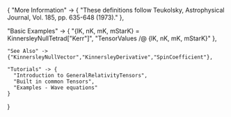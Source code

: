 {
  "More Information" -> {
      "These definitions follow Teukolsky, Astrophysical Journal, Vol. 185, pp. 635-648 (1973)."
  },

  "Basic Examples" -> {
    "{lK, nK, mK, mStarK} = KinnersleyNullTetrad[\"Kerr\"]",
    "TensorValues /@ {lK, nK, mK, mStarK}"
    },

    "See Also" ->
    {"KinnersleyNullVector","KinnersleyDerivative","SpinCoefficient"},

    "Tutorials" -> {
      "Introduction to GeneralRelativityTensors",
      "Built in common Tensors",
      "Examples - Wave equations"
    }

}
